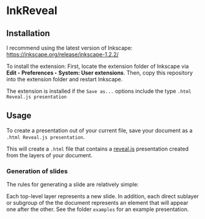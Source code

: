 # InkReveal

## Installation

I recommend using the latest version of Inkscape: https://inkscape.org/release/inkscape-1.2.2/

To install the extension:
First, locate the extension folder of Inkscape via **Edit ‣ Preferences ‣ System: User extensions**.
Then, copy this repository into the extension folder and restart Inkscape.

The extension is installed if the `Save as...` options include the type `.html Reveal.js presentation`

## Usage

To create a presentation out of your current file, save your document as a `.html Reveal.js presentation`.

This will create a `.html` file that contains a [reveal.js](https://revealjs.com/) presentation created from the layers of your document.

### Generation of slides

The rules for generating a slide are relatively simple:

Each top-level layer represents a new slide. In addition, each direct sublayer or subgroup of the 
the document represents an element that will appear one after the other. See the folder `examples` for an example presentation.
